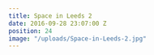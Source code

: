 ```yaml
---
title: Space in Leeds 2
date: 2016-09-28 23:07:00 Z
position: 24
image: "/uploads/Space-in-Leeds-2.jpg"
---
```


